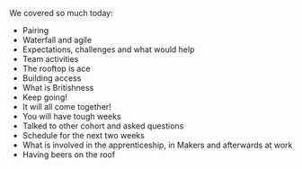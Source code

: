 We covered so much today:

- Pairing
- Waterfall and agile 
- Expectations, challenges and what would help
- Team activities
- The rooftop is ace
- Building access
- What is Britishness
- Keep going! 
- It will all come together!
- You will have tough weeks
- Talked to other cohort and asked questions
- Schedule for the next two weeks
- What is involved in the apprenticeship, in Makers and afterwards at work
- Having beers on the roof